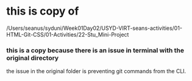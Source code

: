 # this is copy of 
/Users/seanus/syduni/Week01Day02/USYD-VIRT-seans-activities/01-HTML-Git-CSS/01-Activities/22-Stu_Mini-Project
### this is a copy because there is an issue in terminal with the original directory
the issue in the original folder is preventing git commands from the CLI.